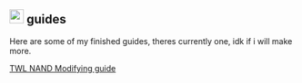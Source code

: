<a href="https://idkwhereisthisname.github.io"><img src="https://idkwhereisthisname.github.io/assets/homebutton.gif" width="25" height="25"></a> guides
------
Here are some of my finished guides, theres currently one, idk if i will make more.

[TWL NAND Modifying guide](https://idkwhereisthisname.github.io/guides/TWLNANDMod)
